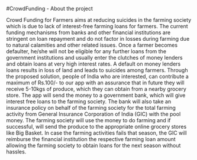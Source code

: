 #CrowdFunding - About the project

Crowd Funding for Farmers aims at reducing suicides in the farming society which is due to lack of interest-free farming loans for farmers. The current funding mechanisms from banks and other financial institutions are stringent on loan repayment and do not factor in losses during farming due to natural calamities and other related issues. Once a farmer becomes defaulter, he/she will not be eligible for any further loans from the government institutions and usually enter the clutches of money lenders and obtain loans at very high interest rates. A default on money lenders loans results in loss of land and leads to suicides among farmers.
Through the proposed solution, people of India who are interested, can contribute a maximum of Rs.100/- to our app with an assurance that in future they will receive 5-10kgs of produce, which they can obtain from a nearby grocery store.
The app will send the money to a government bank, which will give interest free loans to the farming society. The bank will also take an insurance policy on behalf of the farming society for the total farming activity from General Insurance Corporation of India (GIC) with the pool money.
The farming society will use the money to do farming and if successful, will send the produce to the appropriate online grocery stores like Big Basket. In case the farming activities fails that season, the GIC will reimburse the financial institution the respective farming loan amount allowing the farming society to obtain loans for the next season without hassles.
